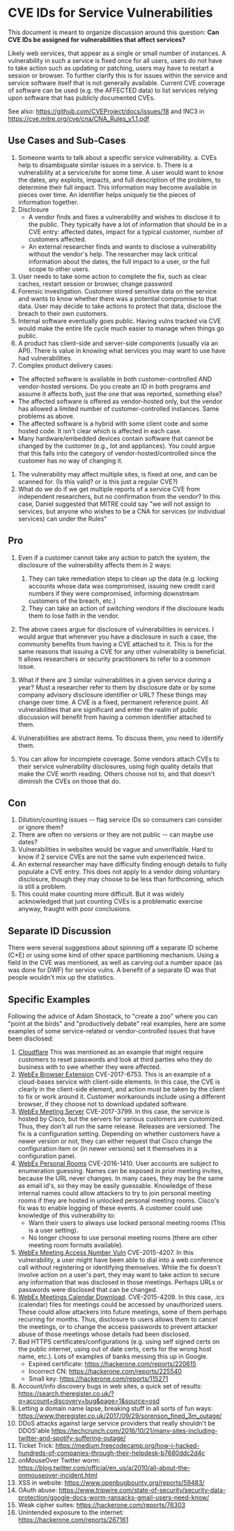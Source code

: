 # CVE IDs for Service Vulnerabilities

This document is meant to organize discussion around this question: **Can CVE IDs be assigned for vulnerabilities that affect services?**

Likely web services, that appear as a single or small number of instances. A vulnerability in such a service is fixed once for all users, users do not have to take action such as updating or patching, users may have to restart a session or browser. To further clarify this is for issues within the service and service software itself that is not generally available. Current CVE coverage of software can be used (e.g. the AFFECTED data) to list services relying upon software that has publicly documented CVEs. 

See also: <https://github.com/CVEProject/docs/issues/18> and INC3 in <https://cve.mitre.org/cve/cna/CNA_Rules_v1.1.pdf>

## Use Cases and Sub-Cases
1. Someone wants to talk about a specific service vulnerability.
   a. CVEs help to disambiguate similar issues in a service.
   b. There is a vulnerability at a service/site for some time. A user would want to know the dates, any exploits, impacts, and full description of the problem, to determine their full impact. This information may become available in pieces over time. An identifier helps uniquely tie the pieces of information together.
1. Disclosure
   * A vendor finds and fixes a vulnerability and wishes to disclose it to the public. They typically have a lot of information that should be in a CVE entry: affected dates, impact for a typical customer, number of customers affected.
   * An external researcher finds and wants to disclose a vulnerability without the vendor's help. The researcher may lack critical information about the dates, the full impact to a user, or the full scope to other users. 
1. User needs to take some action to complete the fix, such as clear caches, restart session or browser, change password
1. Forensic investigation. Customer stored sensitive data on the service and wants to know whether there was a potential compromise to that data. User may decide to take actions to protect that data, disclose the breach to their own customers. 
1. Internal software eventually goes public. Having vulns tracked via CVE would make the entire life cycle much easier to manage when things go public.
1. A product has client-side and server-side components (usually via an API). There is value in knowing what services you may want to use have had vulnerabilities.
1. Complex product delivery cases:
  * The affected software is available in both customer-controlled AND vendor-hosted versions. Do you create an ID in both programs and assume it affects both, just the one that was reported, something else?
  * The affected software is offered as vendor-hosted only, but the vendor has allowed a limited number of customer-controlled instances. Same problems as above.
  * The affected software is a hybrid with some client code and some hosted code. It isn't clear which is affected in each case.
  * Many hardware/embedded devices contain software that cannot be changed by the customer (e.g., Iot and appliances). You could argue that this falls into the category of vendor-hosted/controlled since the customer has no way of changing it.
1. The vulnerability may affect multiple sites, is fixed at one, and can be scanned for. (Is this valid? or is this just a regular CVE?)
1. What do we do if we get multiple reports of a service CVE from independent researchers, but no confirmation from the vendor? In this case, Daniel suggested that MITRE could say "we will not assign to services, but anyone who wishes to be a CNA for services (or individual services) can under the Rules"

## Pro
1. Even if a customer cannot take any action to patch the system, the disclosure of the vulnerability affects them in 2 ways:
   1. They can take remediation steps to clean up the data (e.g. locking accounts whose data was compromised, issuing new credit card numbers if they were compromised, informing downstream customers of the breach, etc.)
   2. They can take an action of switching vendors if the disclosure leads them to lose faith in the vendor.

2. The above cases argue for disclosure of vulnerabilities in services. I would argue that whenever you have a disclosure in such a case, the community benefits from having a CVE attached to it. This is for the same reasons that issuing a CVE for any other vulnerability is beneficial. It allows researchers or security practitioners to refer to a common issue.

3. What if there are 3 similar vulnerabilities in a given service during a year? Must a researcher refer to them by disclosure date or by some company advisory disclosure identifier or URL? These things may change over time. A CVE is a fixed, permanent reference point. All vulnerabilities that are significant and enter the realm of public discussion will benefit from having a common identifier attached to them.

4. Vulnerabilities are abstract items. To discuss them, you need to identify them.

5. You can allow for incomplete coverage. Some vendors attach CVEs to their service vulnerability disclosures, using high quality details that make the CVE worth reading. Others choose not to, and that doesn't diminish the CVEs on those that do.

## Con
1. Dilution/counting issues -- flag service IDs so consumers can consider or ignore them?
1. There are often no versions or they are not public -- can maybe use dates?
1. Vulnerabilities in websites would be vague and unverifiable. Hard to know if 2 service CVEs are not the same vuln experienced twice. 
1. An external researcher may have difficulty finding enough details to fully populate a CVE entry. This does not apply to a vendor doing voluntary disclosure, though they may choose to be less than forthcoming, which is still a problem.
1. This could make counting more difficult. But it was widely acknowledged that just counting CVEs is a problematic exercise anyway, fraught with poor conclusions.

## Separate ID Discussion
There were several suggestions about spinning off a separate ID scheme (C\*E) or using some kind of other space partitioning mechanism. Using a field in the CVE was mentioned, as well as carving out a number space (as was done for DWF) for service vulns. A benefit of a separate ID was that people wouldn't mix up the statistics. 

## Specific Examples
Following the advice of Adam Shostack, to "create a zoo" where you can "point at the birds" and "productively debate" real examples, here are some examples of some service-related or vendor-controlled issues that have been disclosed:

1. [Cloudflare]( https://blog.cloudflare.com/incident-report-on-memory-leak-caused-by-cloudflare-parser-bug/) This was mentioned as an example that might require customers to reset passwords and look at third parties who they do business with to swe whether they were affected.
2. [WebEx Browser Extension](https://tools.cisco.com/security/center/content/CiscoSecurityAdvisory/cisco-sa-20170717-webex) CVE-2017-6753. This is an example of a cloud-bases service with client-side elements. In this case, the CVE is clearly in the client-side element, and action must be taken by the client to fix or work around it. Customer workarounds include using a different browser, if they choose not to download updated software.
3. [WebEx Meeting Server](https://tools.cisco.com/security/center/content/CiscoSecurityAdvisory/cisco-sa-20170118-wms4) CVE-2017-3799. In this case, the service is hosted by Cisco, but the servers for various customers are customized. Thus, they don't all run the same release. Releases are versioned. The fix is a configuration setting. Depending on whether customers have a newer version or not, they can either request that Cisco change the configuration item or (in newer versions) set it themselves in a configuration panel.
4. [WebEx Personal Rooms](https://tools.cisco.com/security/center/content/CiscoSecurityAdvisory/cisco-sa-20160526-wmc) CVE-2016-1410. User accounts are subject to enumeration guessing. Names can be exposed in prior meeting invites, because the URL never changes. In many cases, they may be the same as email id's, so they may be easily guessable. Knowledge of these internal names could allow attackers to try to join personal meeting rooms if they are hosted in unlocked personal meeting rooms.
Cisco's fix was to enable logging of these events. A customer could use knowledge of this vulnerability to:
   * Warn their users to always use locked personal meeting rooms (This is a user setting).
   * No longer choose to use personal meeting rooms (there are other meeting room formats available).
5. [WebEx Meeting Access Number Vuln](https://tools.cisco.com/security/center/content/CiscoSecurityAdvisory/Cisco-SA-20150622-CVE-2015-4207) CVE-2015-4207. In this vulnerability, a user might have been able to dial into a web conference call without registering or identifying themselves. While the fix doesn't involve action on a user's part, they may want to take action to secure any information that was disclosed in those meetings. Perhaps URLs or passwords were disclosed that can be changed. 
6. [WebEx Meetings Calendar Download](https://tools.cisco.com/security/center/content/CiscoSecurityAdvisory/Cisco-SA-20150622-CVE-2015-4209). CVE-2015-4209. In this case, .ics (calendar) files for meetings could be accessed by unauthorized users. These could allow attackers into future meetings, some of them perhaps recurring for months. Thus, disclosure to users allows them to cancel the meetings, or to change the access passwords to prevent attacker abuse of those meetings whose details had been disclosed.
7. Bad HTTPS certificates/configurations (e.g. using self signed certs on the public internet, using out of date certs, certs for the wrong host name, etc.). Lots of examples of banks messing this up in Google.
   * Expired certificate: https://hackerone.com/reports/220615
   * Incorrect CN: https://hackerone.com/reports/225540
   * Small key: https://hackerone.com/reports/115271
8. Account/info discovery bugs in web sites, a quick set of results: https://search.theregister.co.uk/?q=account+discovery+bug&page=1&source=osd
9. Letting a domain name lapse, breaking stuff in all sorts of fun ways:  https://www.theregister.co.uk/2017/09/29/sorenson_fined_3m_outage/
10. DDoS attacks against large service providers that really shouldn't be DDOS'able https://techcrunch.com/2016/10/21/many-sites-including-twitter-and-spotify-suffering-outage/ 
11. Ticket Trick: https://medium.freecodecamp.org/how-i-hacked-hundreds-of-companies-through-their-helpdesk-b7680ddc2d4c
12. onMouseOver Twitter worm: https://blog.twitter.com/official/en_us/a/2010/all-about-the-onmouseover-incident.html
13. XSS in website: https://www.openbugbounty.org/reports/59483/
14. OAuth abuse: https://www.tripwire.com/state-of-security/security-data-protection/google-docs-worm-ransacks-gmail-users-need-know/
15. Weak cipher suites: https://hackerone.com/reports/76303
16. Unintended exposure to the internet: https://hackerone.com/reports/267161
